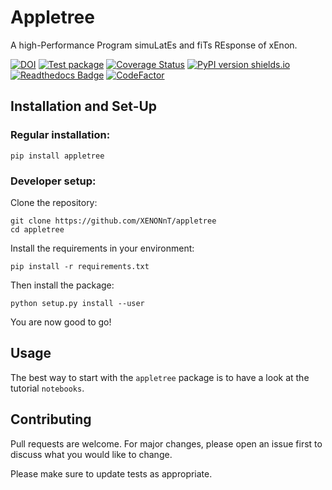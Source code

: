 # Appletree
A high-Performance Program simuLatEs and fiTs REsponse of xEnon.

[![DOI](https://zenodo.org/badge/534803881.svg)](https://zenodo.org/badge/latestdoi/534803881)
[![Test package](https://github.com/XENONnT/appletree/actions/workflows/pytest.yml/badge.svg?branch=master)](https://github.com/XENONnT/appletree/actions/workflows/pytest.yml)
[![Coverage Status](https://coveralls.io/repos/github/XENONnT/appletree/badge.svg)](https://coveralls.io/github/XENONnT/appletree)
[![PyPI version shields.io](https://img.shields.io/pypi/v/appletree.svg)](https://pypi.python.org/pypi/appletree/)
[![Readthedocs Badge](https://readthedocs.org/projects/appletree/badge/?version=latest)](https://appletree.readthedocs.io/en/latest/?badge=latest)
[![CodeFactor](https://www.codefactor.io/repository/github/xenonnt/appletree/badge)](https://www.codefactor.io/repository/github/xenonnt/appletree)

## Installation and Set-Up

### Regular installation:
```
pip install appletree
```

### Developer setup:
Clone the repository:

```
git clone https://github.com/XENONnT/appletree
cd appletree
```
Install the requirements in your environment:
```
pip install -r requirements.txt
```

Then install the package:
```
python setup.py install --user
```
You are now good to go!

## Usage
The best way to start with the `appletree` package is to have a look at the tutorial `notebooks`. 

## Contributing
Pull requests are welcome. For major changes, please open an issue first to discuss what you would like to change.

Please make sure to update tests as appropriate.
